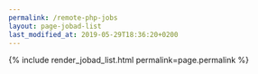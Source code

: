 ```yaml
---
permalink: /remote-php-jobs
layout: page-jobad-list
last_modified_at: 2019-05-29T18:36:20+0200
---
```

{% include render_jobad_list.html permalink=page.permalink %}

